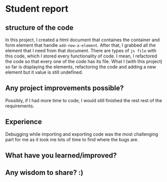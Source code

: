 # Student report

## structure of the code 
In this project, I created a html document that containes the container and form element that handle `add-new-a-element`.
After that, I grabbed all the element that I need from that document. There are types of `js file` with this code, which I stored every functionality of code. I mean, I refactored the code so that every one of the code has its file. What I (with this project) so far is displaying the elements, refactoring the code and adding a new element but it value is still undefined.

## Any project improvements possible?
Possibly, if I had more time to code, I would still finished the rest rest of the requirements.
 
## Experience
Debugging while importing and exporting code was the most challenging part for me as it took me lots of time to find where the bugs are.

## What have you learned/improved?

##  Any wisdom to share? :)